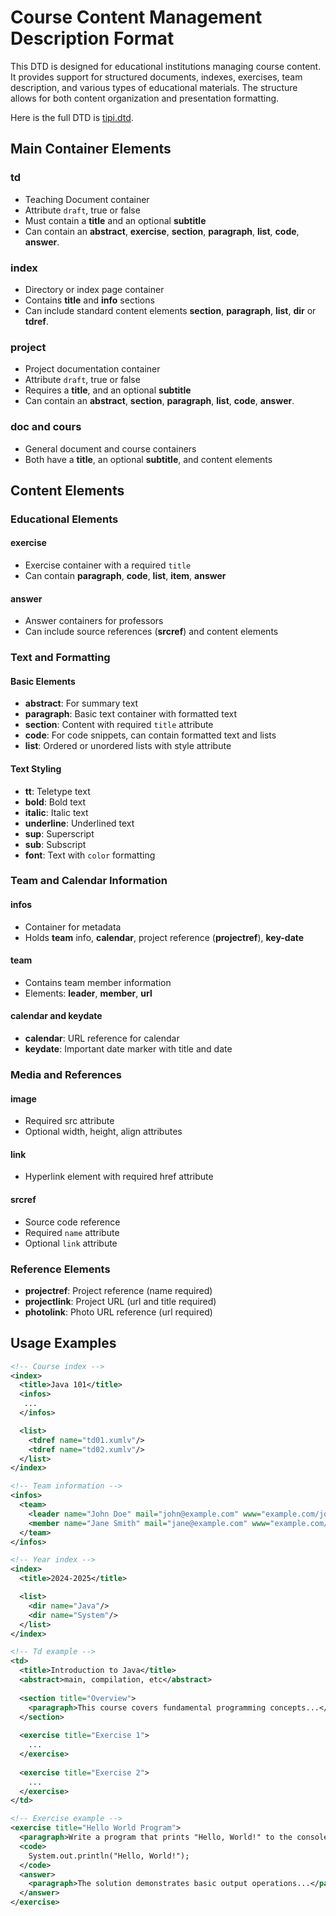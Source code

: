 # Course Content Management Description Format

This DTD is designed for educational institutions managing course content.
It provides support for structured documents, indexes, exercises, team description, and various types of educational materials.
The structure allows for both content organization and presentation formatting.

Here is the full DTD is [tipi.dtd](tipi.dtd).

## Main Container Elements

### td
- Teaching Document container
- Attribute `draft`, true or false
- Must contain a **title** and an optional **subtitle**
- Can contain an **abstract**, **exercise**, **section**, **paragraph**, **list**, **code**, **answer**.

### index
- Directory or index page container
- Contains **title** and **info** sections
- Can include standard content elements **section**, **paragraph**, **list**, **dir** or **tdref**.

### project
- Project documentation container
- Attribute `draft`, true or false
- Requires a **title**, and an optional **subtitle**
- Can contain an **abstract**, **section**, **paragraph**, **list**, **code**, **answer**.

### doc and cours
- General document and course containers
- Both have a **title**, an optional **subtitle**, and content elements

## Content Elements

### Educational Elements

#### exercise
- Exercise container with a required `title`
- Can contain **paragraph**, **code**, **list**, **item**, **answer**

#### answer
- Answer containers for professors
- Can include source references (**srcref**) and content elements

### Text and Formatting

#### Basic Elements
- **abstract**: For summary text
- **paragraph**: Basic text container with formatted text
- **section**: Content with required `title` attribute
- **code**: For code snippets, can contain formatted text and lists
- **list**: Ordered or unordered lists with style attribute

#### Text Styling
- **tt**: Teletype text
- **bold**: Bold text
- **italic**: Italic text
- **underline**: Underlined text
- **sup**: Superscript
- **sub**: Subscript
- **font**: Text with `color` formatting

### Team and Calendar Information

#### infos
- Container for metadata
- Holds **team** info, **calendar**, project reference (**projectref**), **key-date**

#### team
- Contains team member information
- Elements: **leader**, **member**, **url**

#### calendar and keydate
- **calendar**: URL reference for calendar
- **keydate**: Important date marker with title and date

### Media and References

#### image
- Required src attribute
- Optional width, height, align attributes

#### link
- Hyperlink element with required href attribute

#### srcref
- Source code reference
- Required `name` attribute
- Optional `link` attribute

### Reference Elements
- **projectref**: Project reference (name required)
- **projectlink**: Project URL (url and title required)
- **photolink**: Photo URL reference (url required)

## Usage Examples

```xml
<!-- Course index -->
<index>
  <title>Java 101</title>
  <infos>
   ...
  </infos>

  <list>
    <tdref name="td01.xumlv"/>
    <tdref name="td02.xumlv"/>
  </list>  
</index>

<!-- Team information -->
<infos>
  <team>
    <leader name="John Doe" mail="john@example.com" www="example.com/john" />
    <member name="Jane Smith" mail="jane@example.com" www="example.com/jane" />
  </team>
</infos>

<!-- Year index -->
<index>
  <title>2024-2025</title>

  <list>
    <dir name="Java"/>
    <dir name="System"/>
  </list>
</index> 

<!-- Td example -->
<td>
  <title>Introduction to Java</title>
  <abstract>main, compilation, etc</abstract>
  
  <section title="Overview">
    <paragraph>This course covers fundamental programming concepts...</paragraph>
  </section>
  
  <exercise title="Exercise 1">
    ...
  </exercise>
  
  <exercise title="Exercise 2">
    ...
  </exercise>
</td>

<!-- Exercise example -->
<exercise title="Hello World Program">
  <paragraph>Write a program that prints "Hello, World!" to the console.</paragraph>
  <code>
    System.out.println("Hello, World!");
  </code>
  <answer>
    <paragraph>The solution demonstrates basic output operations...</paragraph>
  </answer>
</exercise>
```
